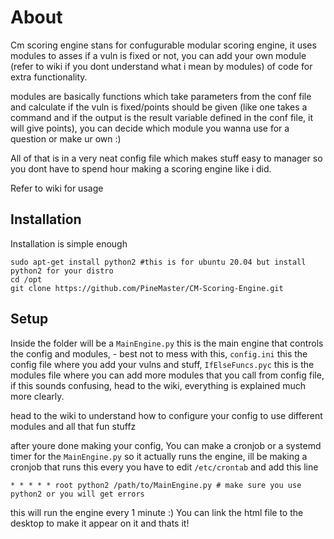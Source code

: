 # About

Cm scoring engine stans for confugurable modular scoring engine, it uses modules to asses if a vuln is fixed or not, you can add your own module (refer to wiki if you dont understand what i mean by modules) of code for extra functionality.

 modules are basically functions which take parameters from the conf file and calculate if the vuln is fixed/points should be given (like one takes a command and if the output is the result variable defined in the conf file, it will give points), you can decide which module you wanna use for a question or make ur own :)


All of that is in a very neat config file which makes stuff easy to manager so you dont have to spend hour making a scoring engine like i did.

Refer to wiki for usage


## Installation
Installation is simple enough
```
sudo apt-get install python2 #this is for ubuntu 20.04 but install python2 for your distro
cd /opt
git clone https://github.com/PineMaster/CM-Scoring-Engine.git
```

## Setup

Inside the folder will be a `MainEngine.py` this is the main engine that controls the config and modules, -  best not to mess with this, `config.ini` this the config file where you add your vulns and stuff, `IfElseFuncs.pyc` this is the modules file where you can add more modules that you call from config file, if this sounds confusing, head to the wiki, everything is explained much more clearly.

head to the wiki to understand how to configure your config to use different modules and all that fun stuffz

after youre done making your config, You can make a cronjob or a systemd timer for the `MainEngine.py` so it actually runs the engine, ill be making a cronjob that runs this every 
you have to edit `/etc/crontab` and add this line

```
* * * * * root python2 /path/to/MainEngine.py # make sure you use python2 or you will get errors
```

this will run the engine every 1 minute :)
You can link the html file to the desktop to make it appear on it and thats it!

